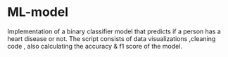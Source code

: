 # ML-model
Implementation of a binary classifier model that predicts if a person has a heart disease or not. The script consists of data visualizations ,cleaning code , also calculating the accuracy &amp; f1 score of the model.
